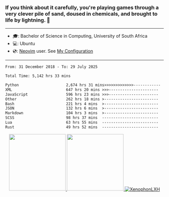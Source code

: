 ### If you think about it carefully, you're playing games through a very clever pile of sand, doused in chemicals, and brought to life by lightning.  👋

-------------------------------------------------------------------------------------------------------

- 🎓: Bachelor of Science in Computing, University of South Africa
- 💻: Ubuntu
- 💿: [Neovim](https://github.com/neovim/neovim) user. See [My Configuration](https://github.com/XenophonLXH/xenovim)

-------------------------------------------------------------------------------------------------------

<!--START_SECTION:waka-->

```txt
From: 31 December 2018 - To: 29 July 2025

Total Time: 5,142 hrs 33 mins

Python                     2,674 hrs 31 mins>>>>>>>>>>>>>------------   52.01 %
XML                        647 hrs 20 mins >>>----------------------   12.59 %
JavaScript                 596 hrs 23 mins >>>----------------------   11.60 %
Other                      262 hrs 18 mins >------------------------   05.10 %
Bash                       221 hrs 4 mins  >------------------------   04.30 %
JSON                       132 hrs 6 mins  >------------------------   02.57 %
Markdown                   104 hrs 3 mins  >------------------------   02.02 %
SCSS                       98 hrs 37 mins  -------------------------   01.92 %
Lua                        63 hrs 55 mins  -------------------------   01.24 %
Rust                       49 hrs 52 mins  -------------------------   00.97 %
```

<!--END_SECTION:waka-->


<p align="center">
    <a href="https://github.com/XenophonLXH">
        <img height="180em" src="https://github-readme-stats-eight-theta.vercel.app/api?username=XenophonLXH&show_icons=true&theme=algolia&include_all_commits=true&count_private=true"/>
        <img height="180em" src="https://github-readme-stats-eight-theta.vercel.app/api/top-langs/?username=XenophonLXH&layout=compact&langs_count=8&theme=algolia"/>
        <img align="center" src="https://github-readme-streak-stats.herokuapp.com/?user=XenophonLXH&theme=algolia" alt="XenophonLXH" />
    </a>
</p>
